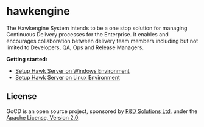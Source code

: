 # hawkengine

The Hawkengine System intends to be a one stop solution for managing Continuous Delivery processes for the Enterprise.  It  enables and encourages collaboration between delivery team members including but not limited to  Developers, QA, Ops and Release Managers.   

**Getting started:**
* [Setup Hawk Server on Windows Environment](https://github.com/rndsolutions/hawk/wiki/Setup-Hawk-Server-on-Windows-Environment)
* [Setup Hawk Server on Linux Environment](https://github.com/rndsolutions/hawk/wiki/Setup-Hawk-Server-on-Linux-(Ubuntu)-Environment#setup-hawk-server-on-linux-ubuntu-environment)

## License

GoCD is an open source project, sponsored by <a href="http://www.rnd-solutions.net/">R&D Solutions Ltd.</a> under the <a href="http://www.apache.org/licenses/LICENSE-2.0">Apache License, Version 2.0</a>.
